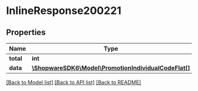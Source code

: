 # InlineResponse200221

## Properties
Name | Type | Description | Notes
------------ | ------------- | ------------- | -------------
**total** | **int** |  | [optional] 
**data** | [**\ShopwareSDK6\Model\PromotionIndividualCodeFlat[]**](PromotionIndividualCodeFlat.md) |  | [optional] 

[[Back to Model list]](../../README.md#documentation-for-models) [[Back to API list]](../../README.md#documentation-for-api-endpoints) [[Back to README]](../../README.md)

